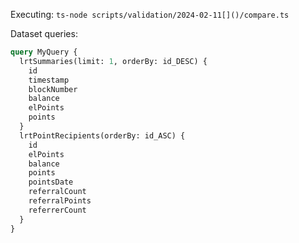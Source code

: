 Executing: `ts-node scripts/validation/2024-02-11[]()/compare.ts`

Dataset queries:

```graphql
query MyQuery {
  lrtSummaries(limit: 1, orderBy: id_DESC) {
    id
    timestamp
    blockNumber
    balance
    elPoints
    points
  }
  lrtPointRecipients(orderBy: id_ASC) {
    id
    elPoints
    balance
    points
    pointsDate
    referralCount
    referralPoints
    referrerCount
  }
}
```

